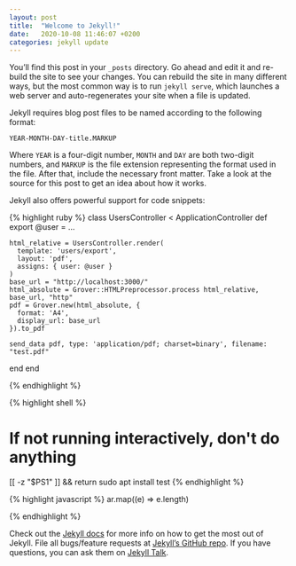 ```yaml
---
layout: post
title:  "Welcome to Jekyll!"
date:   2020-10-08 11:46:07 +0200
categories: jekyll update
---
```

You’ll find this post in your `_posts` directory. Go ahead and edit it and re-build the site to see your changes. You can rebuild the site in many different ways, but the most common way is to run `jekyll serve`, which launches a web server and auto-regenerates your site when a file is updated.

Jekyll requires blog post files to be named according to the following format:

`YEAR-MONTH-DAY-title.MARKUP`

Where `YEAR` is a four-digit number, `MONTH` and `DAY` are both two-digit numbers, and `MARKUP` is the file extension representing the format used in the file. After that, include the necessary front matter. Take a look at the source for this post to get an idea about how it works.

Jekyll also offers powerful support for code snippets:

{% highlight ruby %}
class UsersController < ApplicationController
  def export
    @user = ...

    html_relative = UsersController.render(
      template: 'users/export',
      layout: 'pdf',
      assigns: { user: @user }
    )
    base_url = "http://localhost:3000/"
    html_absolute = Grover::HTMLPreprocessor.process html_relative, base_url, "http"
    pdf = Grover.new(html_absolute, {
      format: 'A4', 
      display_url: base_url
    }).to_pdf

    send_data pdf, type: 'application/pdf; charset=binary', filename: "test.pdf"
  end
end

{% endhighlight %}

{% highlight shell %}
# If not running interactively, don't do anything
[[ -z "$PS1" ]] && return
sudo apt install test
{% endhighlight %}

{% highlight javascript %}
ar.map((e) => e.length)

{% endhighlight %}

Check out the [Jekyll docs][jekyll-docs] for more info on how to get the most out of Jekyll. File all bugs/feature requests at [Jekyll’s GitHub repo][jekyll-gh]. If you have questions, you can ask them on [Jekyll Talk][jekyll-talk].

[jekyll-docs]: https://jekyllrb.com/docs/home
[jekyll-gh]:   https://github.com/jekyll/jekyll
[jekyll-talk]: https://talk.jekyllrb.com/

